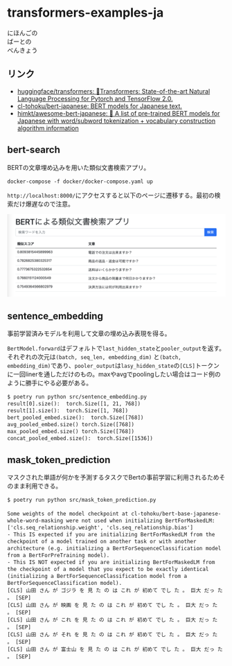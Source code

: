# transformers-examples-ja

にほんごの  
ばーとの  
べんきょう

## リンク
- [huggingface/transformers: 🤗Transformers: State-of-the-art Natural Language Processing for Pytorch and TensorFlow 2.0.](https://github.com/huggingface/transformers)
- [cl-tohoku/bert-japanese: BERT models for Japanese text.](https://github.com/cl-tohoku/bert-japanese)
- [himkt/awesome-bert-japanese: 📝 A list of pre-trained BERT models for Japanese with word/subword tokenization + vocabulary construction algorithm information](https://github.com/himkt/awesome-bert-japanese)

## bert-search

BERTの文章埋め込みを用いた類似文書検索アプリ。

```shell
docker-compose -f docker/docker-compose.yaml up
```

`http://localhost:8000/`にアクセスすると以下のページに遷移する。最初の検索だけ爆遅なので注意。

![](./assets/bert-search-app.png)

## sentence_embedding

事前学習済みモデルを利用して文章の埋め込み表現を得る。

`BertModel.forward`はデフォルトで`last_hidden_state`と`pooler_output`を返す。それぞれの次元は`(batch, seq_len, embedding_dim)` と`(batch, embedding_dim)`であり、`pooler_output`は`lasy_hidden_state`の`[CLS]`トークンに一回linerを通しただけのもの。maxやavgでpoolingしたい場合はコード例のように勝手にやる必要がある。


```shell
$ poetry run python src/sentence_embedding.py
result[0].size():  torch.Size([1, 21, 768])
result[1].size():  torch.Size([1, 768])
bert_pooled_embed.size():  torch.Size([768])
avg_pooled_embed.size() torch.Size([768])
max_pooled_embed.size() torch.Size([768])
concat_pooled_embed.size():  torch.Size([1536])
```

## mask_token_prediction

マスクされた単語が何かを予測するタスクでBertの事前学習に利用されるためそのまま利用できる。

```shell
$ poetry run python src/mask_token_prediction.py

Some weights of the model checkpoint at cl-tohoku/bert-base-japanese-whole-word-masking were not used when initializing BertForMaskedLM: ['cls.seq_relationship.weight', 'cls.seq_relationship.bias']
- This IS expected if you are initializing BertForMaskedLM from the checkpoint of a model trained on another task or with another architecture (e.g. initializing a BertForSequenceClassification model from a BertForPreTraining model).
- This IS NOT expected if you are initializing BertForMaskedLM from the checkpoint of a model that you expect to be exactly identical (initializing a BertForSequenceClassification model from a BertForSequenceClassification model).
[CLS] 山田 さん が ゴジラ を 見 た の は これ が 初めて でし た 。 巨大 だっ た 。 [SEP]
[CLS] 山田 さん が 映画 を 見 た の は これ が 初めて でし た 。 巨大 だっ た 。 [SEP]
[CLS] 山田 さん が これ を 見 た の は これ が 初めて でし た 。 巨大 だっ た 。 [SEP]
[CLS] 山田 さん が それ を 見 た の は これ が 初めて でし た 。 巨大 だっ た 。 [SEP]
[CLS] 山田 さん が 富士山 を 見 た の は これ が 初めて でし た 。 巨大 だっ た 。 [SEP]
```
